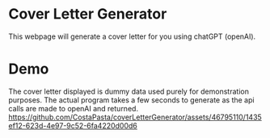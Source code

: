 # Cover Letter Generator
This webpage will generate a cover letter for you using chatGPT (openAI).

# Demo
The cover letter displayed is dummy data used purely for demonstration purposes. The actual program
takes a few seconds to generate as the api calls are made to openAI and returned.
https://github.com/CostaPasta/coverLetterGenerator/assets/46795110/1435ef12-623d-4e97-9c52-6fa4220d00d6

